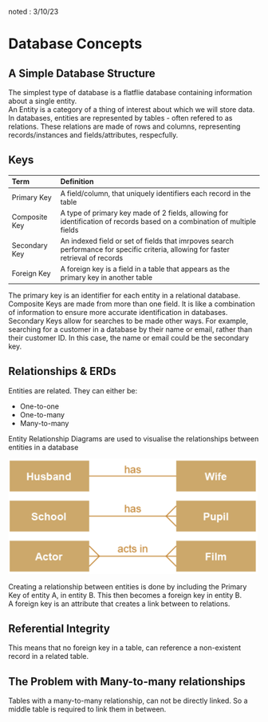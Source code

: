 noted : 3/10/23

# Database Concepts

## A Simple Database Structure

The simplest type of database is a flatflie database containing information about a single entity.  
An Entity is a category of a thing of interest about which we will store data.  
In databases, entities are represented by tables - often refered to as relations. These relations are made of rows and columns, representing records/instances and fields/attributes, respecfully.

## Keys

| Term          | Definition                                                                                                                         |
| :------------ | :--------------------------------------------------------------------------------------------------------------------------------- |
| Primary Key   | A field/column, that uniquely identifiers each record in the table                                                                 |
| Composite Key | A type of primary key made of 2 fields, allowing for identification of records based on a combination of multiple fields           |
| Secondary Key | An indexed field or set of fields that imrpoves search performance for specific criteria, allowing for faster retrieval of records |
| Foreign Key   | A foreign key is a field in a table that appears as the primary key in another table                                               |

The primary key is an identifier for each entity in a relational database.  
Composite Keys are made from more than one field. It is like a combination of information to ensure more accurate identification in databases.  
Secondary Keys allow for searches to be made other ways. For example, searching for a customer in a database by their name or email, rather than their customer ID. In this case, the name or email could be the secondary key.

## Relationships & ERDs

Entities are related. They can either be:

-   One-to-one
-   One-to-many
-   Many-to-many

Entity Relationship Diagrams are used to visualise the relationships between entities in a database

<img src="../../computing_images/ERDs.png" alt="Example of an Entity Relationship Diagram" width="500px"/>

Creating a relationship between entities is done by including the Primary Key of entity A, in entity B. This then becomes a foreign key in entity B.  
A foreign key is an attribute that creates a link between to relations.

## Referential Integrity

This means that no foreign key in a table, can reference a non-existent record in a related table.

## The Problem with Many-to-many relationships

Tables with a many-to-many relationship, can not be directly linked. So a middle table is required to link them in between.
